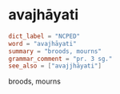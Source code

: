 # avajhāyati

``` toml
dict_label = "NCPED"
word = "avajhāyati"
summary = "broods, mourns"
grammar_comment = "pr. 3 sg."
see_also = ["avajjhāyati"]
```

broods, mourns

